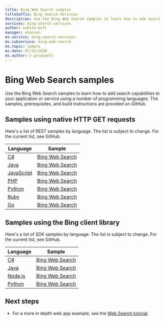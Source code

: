 ```yaml
---
title: Bing Web Search samples
titleSuffix: Bing Search Services
description: Use the Bing Web Search samples to learn how to add search capabilities to your Python, Node.js, C#, or Java application.
services: bing-search-services
author: swhite-msft
manager: ehansen
ms.service: bing-search-services
ms.subservice: bing-web-search
ms.topic: sample
ms.date: 07/15/2020
ms.author: v-grvanpelt
---
```


# Bing Web Search samples

Use the Bing Web Search samples to learn how to add search capabilities to your application or service using a number of programming languages. The samples, prerequisites, and build instructions are provided on GitHub. 

## Samples using native HTTP GET requests

Here's a list of REST samples by language. The list is subject to change. For the current list, see GitHub.

|Language|Sample
|-|-
|<a href="https://github.com/microsoft/bing-search-dotnet-samples/tree/main/rest" target="_blank">C#</a>|<a href="https://github.com/microsoft/bing-search-dotnet-samples/blob/main/rest/BingWebSearchV7.cs" target="_blank">Bing Web Search</a>
|<a href="https://github.com/microsoft/bing-search-java-samples/tree/main/rest" target="_blank">Java</a>|<a href="https://github.com/microsoft/bing-search-java-samples/blob/main/rest/BingWebSearchV7.java" target="_blank">Bing Web Search</a>
|<a href="https://github.com/microsoft/bing-search-nodejs-samples/tree/main/rest" target="_blank">JavaScript</a>|<a href="https://github.com/microsoft/bing-search-nodejs-samples/blob/main/rest/BingWebSearchV7.js" target="_blank">Bing Web Search</a>
|<a href="https://github.com/microsoft/bing-search-php-samples/tree/main/rest" target="_blank">PHP</a>|<a href="https://github.com/microsoft/bing-search-php-samples/blob/main/rest/BingWebSearchV7.php" target="_blank">Bing Web Search</a>
|<a href="https://github.com/microsoft/bing-search-python-samples/tree/main/rest" target="_blank">Python</a>|<a href="https://github.com/microsoft/bing-search-python-samples/blob/main/rest/BingWebSearchV7.py" target="_blank">Bing Web Search</a>
|<a href="https://github.com/microsoft/bing-search-ruby-samples/tree/main/rest" target="_blank">Ruby</a>|<a href="https://github.com/microsoft/bing-search-ruby-samples/blob/main/rest/BingWebSearchV7.rb" target="_blank">Bing Web Search</a>
|<a href="https://github.com/microsoft/bing-search-go-samples/tree/main/rest" target="_blank">Go</a>|<a href="https://github.com/microsoft/bing-search-go-samples/blob/main/rest/BingWebSearchV7.go" target="_blank">Bing Web Search</a>


## Samples using the Bing client library

Here's a list of SDK samples by language. The list is subject to change. For the current list, see GitHub.

|Language|Sample
|-|-
|<a href="https://github.com/microsoft/bing-search-sdk-for-net/tree/main/samples/BingSearchSamples/BingWebSearch" target="_blank">C#</a>|<a href="https://github.com/microsoft/bing-search-dotnet-samples/blob/main/rest/BingWebSearchV7.cs" target="_blank">Bing Web Search</a>
|<a href="https://github.com/microsoft/bing-search-sdk-for-java/blob/main/samples/sdk/WebSearchSample/BingWebSearchSample.java" target="_blank">Java</a>|<a href="https://github.com/microsoft/bing-search-java-samples/blob/main/rest/BingWebSearchV7.java" target="_blank">Bing Web Search</a>
|<a href="https://github.com/Azure-Samples/cognitive-services-node-sdk-samples" target="_blank">Node.js</a>|<a href="https://github.com/microsoft/bing-search-nodejs-samples/blob/main/rest/BingWebSearchV7.js" target="_blank">Bing Web Search</a>
|<a href="https://github.com/microsoft/bing-search-sdk-for-python/blob/main/samples/sdk/web_search_samples.py" target="_blank">Python</a>|<a href="https://github.com/microsoft/bing-search-python-samples/blob/main/rest/BingWebSearchV7.py" target="_blank">Bing Web Search</a>


## Next steps

- For a more in depth web app example, see the [Web Search tutorial](tutorial/bing-web-search-single-page-app.md).
